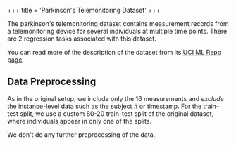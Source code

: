 +++
title = 'Parkinson's Telemonitoring Dataset'
+++

The parkinson's telemonitoring dataset contains measurement records from a telemonitoring device for several individuals at multiple time points. There are 2 regression tasks associated with this dataset.

You can read more of the description of the dataset from its [UCI ML Repo page](https://archive.ics.uci.edu/ml/datasets/parkinsons+telemonitoring).

## Data Preprocessing

As in the original setup, we include only the 16 measurements and *exclude* the instance-level data such as the subject # or timestamp. For the train-test split, we use a custom 80-20 train-test split of the original dataset, where individuals appear in only one of the splits.

We don't do any further preprocessing of the data.
